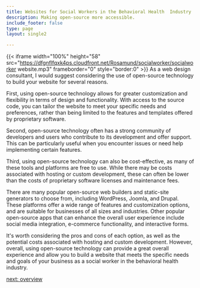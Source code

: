 ```yaml
---
title: Websites for Social Workers in the Behavioral Health  Industry
description: Making open-source more accessible.
include_footer: false
type: page
layout: single2

---
```



{{< iframe width="100%" height="58" src="https://dfgnflfqxk4ps.cloudfront.net/Rosamund/socialworker/socialworker website.mp3" frameborder="0" style="border:0" >}}
As a web design consultant, I would suggest considering the use of open-source technology to build your website for several reasons.

First, using open-source technology allows for greater customization and flexibility in terms of design and functionality. With access to the source code, you can tailor the website to meet your specific needs and preferences, rather than being limited to the features and templates offered by proprietary software.

Second, open-source technology often has a strong community of developers and users who contribute to its development and offer support. This can be particularly useful when you encounter issues or need help implementing certain features.

Third, using open-source technology can also be cost-effective, as many of these tools and platforms are free to use. While there may be costs associated with hosting or custom development, these can often be lower than the costs of proprietary software licenses and maintenance fees.

There are many popular open-source web builders and static-site generators to choose from, including WordPress, Joomla, and Drupal. These platforms offer a wide range of features and customization options, and are suitable for businesses of all sizes and industries. Other popular open-source apps that can enhance the overall user experience include social media integration, e-commerce functionality, and interactive forms.

It's worth considering the pros and cons of each option, as well as the potential costs associated with hosting and custom development. However, overall, using open-source technology can provide a great overall experience and allow you to build a website that meets the specific needs and goals of your business as a social worker in the behavioral health industry.



<a href="https://workdojos.com/socialworker/overview">next: overview</a>


